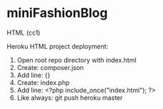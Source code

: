 # miniFashionBlog
HTML (cc1)

Heroku HTML project deployment:

1. Open root repo directory with index.html
2. Create: composer.json
3. Add line: {}
4. Create: index.php
5. Add line: \<?php include_once("index.html"); ?\>
6. Like always: git push heroku master
